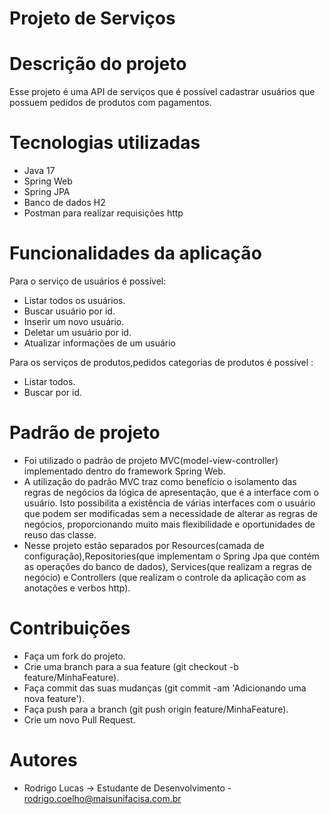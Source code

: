 # Projeto de Serviços
# Descrição do projeto
Esse projeto é uma API de serviços que é possível cadastrar usuários que possuem pedidos de produtos com pagamentos.

# Tecnologias utilizadas 
* Java 17
* Spring Web
* Spring JPA
* Banco de dados H2
* Postman para realizar requisições http

# Funcionalidades da aplicação

Para o serviço de usuários é possível:

* Listar todos os usuários.
* Buscar usuário por id.
* Inserir um novo usuário.
* Deletar um usuário por id.
* Atualizar informações de um usuário

Para os serviços de produtos,pedidos categorias de produtos é possível : 

* Listar todos.
* Buscar por id.

# Padrão de projeto
* Foi utilizado o padrão de projeto  MVC(model-view-controller) implementado dentro do framework Spring Web.
* A utilização do padrão MVC traz como benefício o isolamento das regras de negócios da lógica de apresentação, que é a interface com o usuário. Isto possibilita a existência de várias interfaces com o usuário que podem ser modificadas sem a necessidade de alterar as regras de negócios, proporcionando muito mais flexibilidade e oportunidades de reuso das classe.
* Nesse projeto estão separados por Resources(camada de configuração),Repositories(que implementam o Spring Jpa que contém as operações do banco de dados), Services(que realizam a regras de negócio) e Controllers (que realizam o controle da aplicação com as anotações e verbos http).

# Contribuições 

* Faça um fork do projeto.
* Crie uma branch para a sua feature (git checkout -b feature/MinhaFeature).
* Faça commit das suas mudanças (git commit -am 'Adicionando uma nova feature').
* Faça push para a branch (git push origin feature/MinhaFeature).
* Crie um novo Pull Request.

# Autores 

* Rodrigo Lucas -> Estudante de Desenvolvimento - rodrigo.coelho@maisunifacisa.com.br
